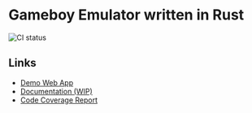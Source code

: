# Gameboy Emulator written in Rust

![CI status](https://github.com/hoppla20/gbemu-rust/actions/workflows/build-test-deploy.yml/badge.svg)

## Links

- [Demo Web App](https://hoppla20.github.io/gbemu-rust/app/)
- [Documentation (WIP)](https://hoppla20.github.io/gbemu-rust/)
- [Code Coverage Report](https://hoppla20.github.io/gbemu-rust/code-coverage-report/)
